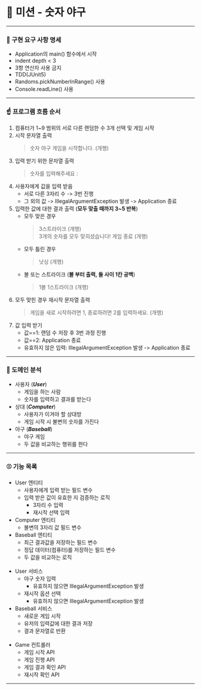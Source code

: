 # 🐳 미션 - 숫자 야구

---

### 📝 구현 요구 사항 명세

* Application의 main() 함수에서 시작
* indent depth < 3
* 3항 연산자 사용 금지
* TDD(JUnit5)
* Randoms.pickNumberInRange() 사용
* Console.readLine() 사용

---

### ☝️ 프로그램 흐름 순서

1. 컴퓨터가 1~9 범위의 서로 다른 랜덤한 수 3개 선택 및 게임 시작
2. 시작 문자열 출력
   > 숫자 야구 게임을 시작합니다. (개행)
3. 입력 받기 위한 문자열 출력
   > 숫자를 입력해주세요 :
4. 사용자에게 값을 입력 받음
    * 서로 다른 3자리 수 -> 3번 진행
    * 그 외의 값 -> IllegalArgumentException 발생 -> Application 종료
5. 입력한 값에 대한 결과 출력 (**모두 맞출 때까지 3~5 반복**)
    * 모두 맞은 경우
      > 3스트라이크 (개행)<br>
      3개의 숫자를 모두 맞히셨습니다! 게임 종료 (개행)
    * 모두 틀린 경우
      > 낫싱 (개행)
    * 볼 또는 스트라이크 (**볼 부터 출력, 둘 사이 1칸 공백**)
      > 1볼 1스트라이크 (개행)
6. 모두 맞힌 경우 재시작 문자열 출력
   > 게임을 새로 시작하려면 1, 종료하려면 2를 입력하세요. (개행)
7. 값 입력 받기
    * 값==1: 랜덤 수 저장 후 3번 과정 진행
    * 값==2: Application 종료
    * 유효하지 않은 입력: IllegalArgumentException 발생 -> Application 종료

---

### 🍰 도메인 분석

* 사용자 (**_User_**)
    * 게임을 하는 사람
    * 숫자를 입력하고 결과를 받는다
* 상대 (**_Computer_**)
    * 사용자가 이겨야 할 상대방
    * 게임 시작 시 불변의 숫자를 가진다
* 야구 (**_Baseball_**)
    * 야구 게임
    * 두 값을 비교하는 행위를 한다

---

### ⚾️ 기능 목록

* User 엔티티
    * 사용자에게 입력 받는 필드 변수
    * 입력 받은 값이 유효한 지 검증하는 로직
        * 3자리 수 입력
        * 재시작 선택 입력
* Computer 엔티티
    * 불변의 3자리 값 필드 변수
* Baseball 엔티티
    * 최근 결과값을 저장하는 필드 변수
    * 정답 데이터(컴퓨터)를 저장하는 필드 변수
    * 두 값을 비교하는 로직
      <br>
      <br>
* User 서비스
    * 야구 숫자 입력
        * 유효하지 않으면 IllegalArgumentException 발생
    * 재시작 옵션 선택
        * 유효하지 않으면 IllegalArgumentException 발생
* Baseball 서비스
    * 새로운 게임 시작
    * 유저의 입력값에 대한 결과 저장
    * 결과 문자열로 반환
      <br>
      <br>
* Game 컨트롤러
    * 게임 시작 API
    * 게임 진행 API
    * 게임 결과 확인 API
    * 재시작 확인 API

---
